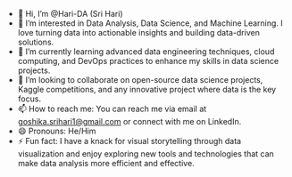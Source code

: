 - 👋 Hi, I’m @Hari-DA (Sri Hari)
- 👀 I’m interested in Data Analysis, Data Science, and Machine Learning. I love turning data into actionable insights and building data-driven solutions.
- 🌱 I’m currently learning advanced data engineering techniques, cloud computing, and DevOps practices to enhance my skills in data science projects.
- 💞️ I’m looking to collaborate on open-source data science projects, Kaggle competitions, and any innovative project where data is the key focus.
- 📫 How to reach me: You can reach me via email at goshika.srihari1@gmail.com or connect with me on LinkedIn.
- 😄 Pronouns: He/Him
- ⚡ Fun fact: I have a knack for visual storytelling through data visualization and enjoy exploring new tools and technologies that can make data analysis more efficient and effective.

<!---
Hari-DA/Hari-DA is a ✨ special ✨ repository because its `README.md` (this file) appears on your GitHub profile.
You can click the Preview link to take a look at your changes.
--->

